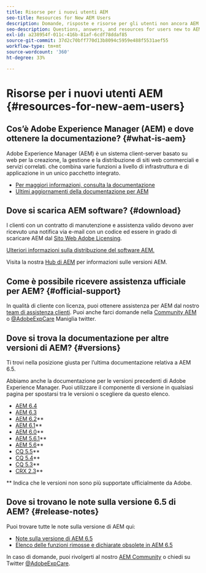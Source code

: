 ```yaml
---
title: Risorse per i nuovi utenti AEM
seo-title: Resources for New AEM Users
description: Domande, risposte e risorse per gli utenti non ancora AEM
seo-description: Questions, answers, and resources for users new to AEM
exl-id: a238954f-011c-416b-81af-6cdf78ddaf85
source-git-commit: 37d2c70bff770d13b8094c5959e488f5531aef55
workflow-type: tm+mt
source-wordcount: '360'
ht-degree: 33%

---
```


# Risorse per i nuovi utenti AEM {#resources-for-new-aem-users}

## Cos’è Adobe Experience Manager (AEM) e dove ottenere la documentazione? {#what-is-aem}

Adobe Experience Manager (AEM) è un sistema client-server basato su web per la creazione, la gestione e la distribuzione di siti web commerciali e servizi correlati. che combina varie funzioni a livello di infrastruttura e di applicazione in un unico pacchetto integrato.

* [Per maggiori informazioni, consulta la documentazione](/help/sites-deploying/home.md)
* [Ultimi aggiornamenti della documentazione per AEM](https://helpx.adobe.com/experience-manager/documentation-updates.html)

## Dove si scarica AEM software? {#download}

I clienti con un contratto di manutenzione e assistenza valido devono aver ricevuto una notifica via e-mail con un codice ed essere in grado di scaricare AEM dal [Sito Web Adobe Licensing](https://licensing.adobe.com/).

[Ulteriori informazioni sulla distribuzione del software AEM.](/help/sites-deploying/home.md)

Visita la nostra [Hub di AEM](https://helpx.adobe.com/experience-manager/aem-releases-updates.html) per informazioni sulle versioni AEM.

## Come è possibile ricevere assistenza ufficiale per AEM? {#official-support}

In qualità di cliente con licenza, puoi ottenere assistenza per AEM dal nostro [team di assistenza clienti](https://helpx.adobe.com/it/marketing-cloud/contact-support.html). Puoi anche farci domande nella [Community AEM](https://forums.adobe.com/community/experience-cloud/marketing-cloud/experience-manager) o [@AdobeExpCare](https://twitter.com/adobeexpcare) Maniglia twitter.

## Dove si trova la documentazione per altre versioni di AEM? {#versions}

Ti trovi nella posizione giusta per l’ultima documentazione relativa a AEM 6.5.

Abbiamo anche la documentazione per le versioni precedenti di Adobe Experience Manager. Puoi utilizzare il componente di versione in qualsiasi pagina per spostarsi tra le versioni o scegliere da questo elenco.

* [AEM 6.4  ](https://experienceleague.adobe.com/docs/experience-manager-64.html?lang=it)
* [AEM 6.3](https://helpx.adobe.com/it/support/experience-manager/6-3.html)
* [AEM 6.2](https://experienceleague.adobe.com/docs/experience-manager-release-information/aem-release-updates/previous-updates/aem-previous-versions.html?lang=it#previous-updates)**
* [AEM 6.1](https://docs.adobe.com/docs/it/aem/6-1.html)**
* [AEM 6.0](https://docs.adobe.com/docs/it/aem/6-0.html)**
* [AEM 5.6.1](https://helpx.adobe.com/it/experience-manager/aem-previous-versions.html)**
* [AEM 5.6](https://helpx.adobe.com/experience-manager/aem-previous-versions.html)**
* [CQ 5.5](https://helpx.adobe.com/experience-manager/aem-previous-versions.html)**
* [CQ 5.4](https://helpx.adobe.com/experience-manager/aem-previous-versions.html)**
* [CQ 5.3](https://helpx.adobe.com/experience-manager/aem-previous-versions.html)**
* [CRX 2.3](https://helpx.adobe.com/experience-manager/aem-previous-versions.html)**

** Indica che le versioni non sono più supportate ufficialmente da Adobe.

## Dove si trovano le note sulla versione 6.5 di AEM? {#release-notes}

Puoi trovare tutte le note sulla versione di AEM qui:

* [Note sulla versione di AEM 6.5](/help/release-notes/home.md)
* [Elenco delle funzioni rimosse e dichiarate obsolete in AEM 6.5](/help/release-notes/deprecated-removed-features.md)

In caso di domande, puoi rivolgerti al nostro [AEM Community](https://help-forums.adobe.com/content/adobeforums/en/experience-manager-forum/adobe-experience-manager.html) o chiedi su Twitter [@AdobeExpCare](https://twitter.com/adobeexpcare).
